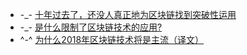 - -_- [十年过去了，还没人真正地为区块链找到突破性运用](http://www.sohu.com/a/215749453_308467)
- -_- [是什么限制了区块链技术的应用?](http://tech.sina.com.cn/roll/2018-01-11/doc-ifyqptqv7584270.shtml)
- ^-^ [为什么2018年区块链技术将是主流（译文）](http://b.mytoken.iknowapp.com/2018/01/10/cjc9zbz1n000059pe9nvlsmtn/)